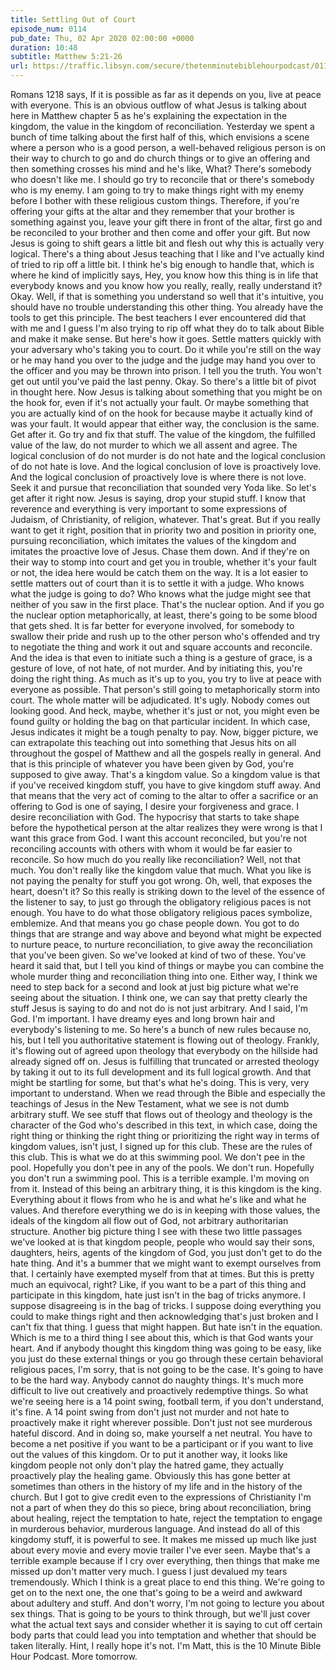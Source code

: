 ```yaml
---
title: Settling Out of Court
episode_num: 0114
pub_date: Thu, 02 Apr 2020 02:00:00 +0000
duration: 10:48
subtitle: Matthew 5:21-26
url: https://traffic.libsyn.com/secure/thetenminutebiblehourpodcast/0114_-_Final.mp3
---
```


 Romans 1218 says, If it is possible as far as it depends on you, live at peace with everyone. This is an obvious outflow of what Jesus is talking about here in Matthew chapter 5 as he's explaining the expectation in the kingdom, the value in the kingdom of reconciliation. Yesterday we spent a bunch of time talking about the first half of this, which envisions a scene where a person who is a good person, a well-behaved religious person is on their way to church to go and do church things or to give an offering and then something crosses his mind and he's like, What? There's somebody who doesn't like me. I should go try to reconcile that or there's somebody who is my enemy. I am going to try to make things right with my enemy before I bother with these religious custom things. Therefore, if you're offering your gifts at the altar and they remember that your brother is something against you, leave your gift there in front of the altar, first go and be reconciled to your brother and then come and offer your gift. But now Jesus is going to shift gears a little bit and flesh out why this is actually very logical. There's a thing about Jesus teaching that I like and I've actually kind of tried to rip off a little bit. I think he's big enough to handle that, which is where he kind of implicitly says, Hey, you know how this thing is in life that everybody knows and you know how you really, really, really understand it? Okay. Well, if that is something you understand so well that it's intuitive, you should have no trouble understanding this other thing. You already have the tools to get this principle. The best teachers I ever encountered did that with me and I guess I'm also trying to rip off what they do to talk about Bible and make it make sense. But here's how it goes. Settle matters quickly with your adversary who's taking you to court. Do it while you're still on the way or he may hand you over to the judge and the judge may hand you over to the officer and you may be thrown into prison. I tell you the truth. You won't get out until you've paid the last penny. Okay. So there's a little bit of pivot in thought here. Now Jesus is talking about something that you might be on the hook for, even if it's not actually your fault. Or maybe something that you are actually kind of on the hook for because maybe it actually kind of was your fault. It would appear that either way, the conclusion is the same. Get after it. Go try and fix that stuff. The value of the kingdom, the fulfilled value of the law, do not murder to which we all assent and agree. The logical conclusion of do not murder is do not hate and the logical conclusion of do not hate is love. And the logical conclusion of love is proactively love. And the logical conclusion of proactively love is where there is not love. Seek it and pursue that reconciliation that sounded very Yoda like. So let's get after it right now. Jesus is saying, drop your stupid stuff. I know that reverence and everything is very important to some expressions of Judaism, of Christianity, of religion, whatever. That's great. But if you really want to get it right, position that in priority two and position in priority one, pursuing reconciliation, which imitates the values of the kingdom and imitates the proactive love of Jesus. Chase them down. And if they're on their way to stomp into court and get you in trouble, whether it's your fault or not, the idea here would be catch them on the way. It is a lot easier to settle matters out of court than it is to settle it with a judge. Who knows what the judge is going to do? Who knows what the judge might see that neither of you saw in the first place. That's the nuclear option. And if you go the nuclear option metaphorically, at least, there's going to be some blood that gets shed. It is far better for everyone involved, for somebody to swallow their pride and rush up to the other person who's offended and try to negotiate the thing and work it out and square accounts and reconcile. And the idea is that even to initiate such a thing is a gesture of grace, is a gesture of love, of not hate, of not murder. And by initiating this, you're doing the right thing. As much as it's up to you, you try to live at peace with everyone as possible. That person's still going to metaphorically storm into court. The whole matter will be adjudicated. It's ugly. Nobody comes out looking good. And heck, maybe, whether it's just or not, you might even be found guilty or holding the bag on that particular incident. In which case, Jesus indicates it might be a tough penalty to pay. Now, bigger picture, we can extrapolate this teaching out into something that Jesus hits on all throughout the gospel of Matthew and all the gospels really in general. And that is this principle of whatever you have been given by God, you're supposed to give away. That's a kingdom value. So a kingdom value is that if you've received kingdom stuff, you have to give kingdom stuff away. And that means that the very act of coming to the altar to offer a sacrifice or an offering to God is one of saying, I desire your forgiveness and grace. I desire reconciliation with God. The hypocrisy that starts to take shape before the hypothetical person at the altar realizes they were wrong is that I want this grace from God. I want this account reconciled, but you're not reconciling accounts with others with whom it would be far easier to reconcile. So how much do you really like reconciliation? Well, not that much. You don't really like the kingdom value that much. What you like is not paying the penalty for stuff you got wrong. Oh, well, that exposes the heart, doesn't it? So this really is striking down to the level of the essence of the listener to say, to just go through the obligatory religious paces is not enough. You have to do what those obligatory religious paces symbolize, emblemize. And that means you go chase people down. You got to do things that are strange and way above and beyond what might be expected to nurture peace, to nurture reconciliation, to give away the reconciliation that you've been given. So we've looked at kind of two of these. You've heard it said that, but I tell you kind of things or maybe you can combine the whole murder thing and reconciliation thing into one. Either way, I think we need to step back for a second and look at just big picture what we're seeing about the situation. I think one, we can say that pretty clearly the stuff Jesus is saying to do and not do is not just arbitrary. And I said, I'm God. I'm important. I have dreamy eyes and long brown hair and everybody's listening to me. So here's a bunch of new rules because no, his, but I tell you authoritative statement is flowing out of theology. Frankly, it's flowing out of agreed upon theology that everybody on the hillside had already signed off on. Jesus is fulfilling that truncated or arrested theology by taking it out to its full development and its full logical growth. And that might be startling for some, but that's what he's doing. This is very, very important to understand. When we read through the Bible and especially the teachings of Jesus in the New Testament, what we see is not dumb arbitrary stuff. We see stuff that flows out of theology and theology is the character of the God who's described in this text, in which case, doing the right thing or thinking the right thing or prioritizing the right way in terms of kingdom values, isn't just, I signed up for this club. These are the rules of this club. This is what we do at this swimming pool. We don't pee in the pool. Hopefully you don't pee in any of the pools. We don't run. Hopefully you don't run a swimming pool. This is a terrible example. I'm moving on from it. Instead of this being an arbitrary thing, it is this kingdom is the king. Everything about it flows from who he is and what he's like and what he values. And therefore everything we do is in keeping with those values, the ideals of the kingdom all flow out of God, not arbitrary authoritarian structure. Another big picture thing I see with these two little passages we've looked at is that kingdom people, people who would say their sons, daughters, heirs, agents of the kingdom of God, you just don't get to do the hate thing. And it's a bummer that we might want to exempt ourselves from that. I certainly have exempted myself from that at times. But this is pretty much an equivocal, right? Like, if you want to be a part of this thing and participate in this kingdom, hate just isn't in the bag of tricks anymore. I suppose disagreeing is in the bag of tricks. I suppose doing everything you could to make things right and then acknowledging that's just broken and I can't fix that thing. I guess that might happen. But hate isn't in the equation. Which is me to a third thing I see about this, which is that God wants your heart. And if anybody thought this kingdom thing was going to be easy, like you just do these external things or you go through these certain behavioral religious paces, I'm sorry, that is not going to be the case. It's going to have to be the hard way. Anybody cannot do naughty things. It's much more difficult to live out creatively and proactively redemptive things. So what we're seeing here is a 14 point swing, football term, if you don't understand, it's fine. A 14 point swing from don't just not murder and not hate to proactively make it right wherever possible. Don't just not see murderous hateful discord. And in doing so, make yourself a net neutral. You have to become a net positive if you want to be a participant or if you want to live out the values of this kingdom. Or to put it another way, it looks like kingdom people not only don't play the hatred game, they actually proactively play the healing game. Obviously this has gone better at sometimes than others in the history of my life and in the history of the church. But I got to give credit even to the expressions of Christianity I'm not a part of when they do this so piece, bring about reconciliation, bring about healing, reject the temptation to hate, reject the temptation to engage in murderous behavior, murderous language. And instead do all of this kingdomy stuff, it is powerful to see. It makes me missed up much like just about every movie and every movie trailer I've ever seen. Maybe that's a terrible example because if I cry over everything, then things that make me missed up don't matter very much. I guess I just devalued my tears tremendously. Which I think is a great place to end this thing. We're going to get on to the next one, the one that's going to be a weird and awkward about adultery and stuff. And don't worry, I'm not going to lecture you about sex things. That is going to be yours to think through, but we'll just cover what the actual text says and consider whether it is saying to cut off certain body parts that could lead you into temptation and whether that should be taken literally. Hint, I really hope it's not. I'm Matt, this is the 10 Minute Bible Hour Podcast. More tomorrow.